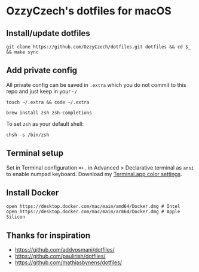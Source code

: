# OzzyCzech's dotfiles for macOS

## Install/update dotfiles

```shell
git clone https://github.com/OzzyCzech/dotfiles.git dotfiles && cd $_ && make sync
```

## Add private config

All private config can be saved in `.extra` which you do not commit to this repo and just keep in your `~/`

```shell
touch ~/.extra && code ~/.extra
```

```shell
brew install zsh zsh-completions
```

To set `zsh` as your default shell:

```shell
chsh -s /bin/zsh
```

## Terminal setup

Set in Terminal configuration `⌘+,` in Advanced > Declarative terminal as `ansi` to enable numpad keyboard.
Download my [Terminal.app color settings](https://raw.githubusercontent.com/OzzyCzech/dotfiles/install/main/OzzyCzech.terminal).

## Install Docker

```shell
open https://desktop.docker.com/mac/main/amd64/Docker.dmg # Intel
open https://desktop.docker.com/mac/main/arm64/Docker.dmg # Apple Silicon
```

## Thanks for inspiration

- https://github.com/addyosmani/dotfiles/
- https://github.com/paulirish/dotfiles/
- https://github.com/mathiasbynens/dotfiles/